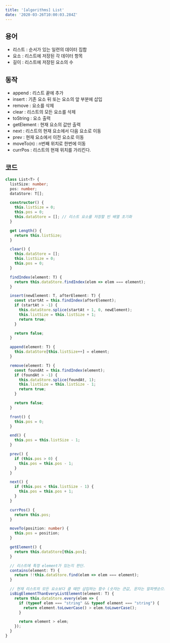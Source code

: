 ```yaml
---
title: '[algorithms] List'
date: '2020-03-26T10:00:03.284Z'
---
```


## 용어

- 리스트 : 순서가 있는 일련의 데이터 집합
- 요소 : 리스트에 저장된 각 데이터 항목
- 길이 : 리스트에 저장된 요소의 수

## 동작

- append : 리스트 끝에 추가
- insert : 기존 요소 뒤 또는 요소의 앞 부분에 삽입
- remove : 요소를 삭제
- clear : 리스트의 모든 요소를 삭제
- toString : 요소 출력
- getElement : 현재 요소의 값만 출력
- next : 리스트의 현재 요소에서 다음 요소로 이동
- prev : 현재 요소에서 이전 요소로 이동
- moveTo(n) : n번째 위치로 한번에 이동
- currPos : 리스트의 현재 위치를 가리킨다.

## 코드

```typescript
class List<T> {
  listSize: number;
  pos: number;
  dataStore: T[];

  constructor() {
    this.listSize = 0;
    this.pos = 0;
    this.dataStore = []; // 리스트 요소를 저장할 빈 배열 초기화
  }

  get Length() {
    return this.listSize;
  }

  clear() {
    this.dataStore = [];
    this.listSize = 0;
    this.pos = 0;
  }

  findIndex(element: T) {
    return this.dataStore.findIndex(elem => elem === element);
  }

  insert(newElement: T, afterElement: T) {
    const startAt = this.findIndex(afterElement);
    if (startAt > -1) {
      this.dataStore.splice(startAt + 1, 0, newElement);
      this.listSize = this.listSize + 1;
      return true;
    }

    return false;
  }

  append(element: T) {
    this.dataStore[this.listSize++] = element;
  }

  remove(element: T) {
    const foundAt = this.findIndex(element);
    if (foundAt > -1) {
      this.dataStore.splice(foundAt, 1);
      this.listSize = this.listSize - 1;
      return true;
    }

    return false;
  }

  front() {
    this.pos = 0;
  }

  end() {
    this.pos = this.listSize - 1;
  }

  prev() {
    if (this.pos > 0) {
      this.pos = this.pos - 1;
    }
  }

  next() {
    if (this.pos < this.listSize - 1) {
      this.pos = this.pos + 1;
    }
  }

  currPos() {
    return this.pos;
  }

  moveTo(position: number) {
    this.pos = position;
  }

  getElement() {
    return this.dataStore[this.pos];
  }

  // 리스트에 특정 element가 있는지 판단.
  contains(element: T) {
    return !!this.dataStore.find(elem => elem === element);
  }

  // 현재 리스트의 모든 요소보다 클 때만 삽입하는 함수 (숫자는 큰값, 문자는 알파벳순으로 나중을 의미)
  isBigElementThanEveryListElement(element: T) {
    return this.dataStore.every(elem => {
      if (typeof elem === "string" && typeof element === "string") {
        return element.toLowerCase() > elem.toLowerCase();
      }

      return element > elem;
    });
  }
}
```
